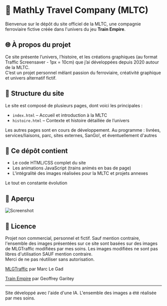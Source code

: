 # 🚄 MathLy Travel Company (MLTC)

Bienvenue sur le dépôt du site officiel de la MLTC, une compagnie ferroviaire fictive créée dans l'univers du jeu **Train Empire**.

## 🌐 À propos du projet

Ce site présente l’univers, l’histoire, et les créations graphiques (au format Traffic Screensaver - 1px = 10cm) que j’ai développées depuis 2020 autour de la MLTC.  
C’est un projet personnel mêlant passion du ferroviaire, créativité graphique et univers alternatif fictif.

## 📁 Structure du site

Le site est composé de plusieurs pages, dont voici les principales :

- `index.html` – Accueil et introduction à la MLTC
- `histoire.html` – Contexte et histoire détaillée de l’univers

Les autres pages sont en cours de développement. Au programme : livrées, services/liaisons, parc, sites externes, SanGo!, et éventuellement d'autres

## 🚧 Ce dépôt contient

- Le code HTML/CSS complet du site
- Les animations JavaScript (trains animés en bas de page)
- L'intégralité des images réalisées pour la MLTC et projets annexes

Le tout en constante évolution

## 📸 Aperçu

![Screenshot](.png)

## 📄 Licence

Projet non commercial, personnel et fictif.
Sauf mention contraire, l'ensemble des images présentées sur ce site sont basées sur des images de MLGTraffic modifiées par mes soins.
Les images modifiées ne sont pas libres d'utilisation SAUF mention contraire.  
Merci de ne pas réutiliser sans autorisation.

[MLGTraffic](http://www.mlgtraffic.net/index_fr.html) par Marc Le Gad

[Train Empire](https://train-empire.com/fr/) par Geoffrey Garitey

---

Site développé avec l'aide d'une IA. 
L'ensemble des images a été réalisée par mes soins.
